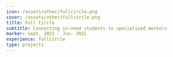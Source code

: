 ```yaml
---
icon: /assets/other/fullcircle.png
cover: /assets/other/fullcircle.png
title: Full Circle
subtitle: Connecting in-need students to specialized mentors
marker: Sept. 2021 - Jun. 2022
experience: fullcircle
type: projects 
---
```

